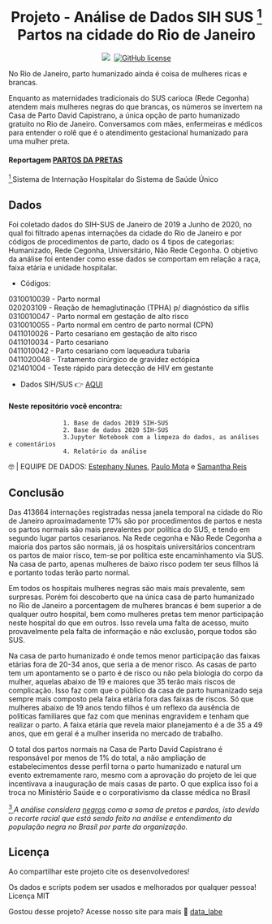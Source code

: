 <h1> <center> Projeto - Análise de Dados SIH SUS <a href="#SIHSUS" id="SIHSUSref"> <sup> 1 </sup> </a>  Partos na cidade do Rio de Janeiro </center> </h1>

<p align="center">
<img src="https://img.shields.io/badge/Python-100%25-lightgrey">

 <img>
<a href="https://github.com/datalabe/Projeto_Analise_Eleitoral/blob/main/LICENSE"><img alt="GitHub license" src="https://img.shields.io/github/license/datalabe/Projeto_Analise_Eleitoral"></a>
</p>


<p> No Rio de Janeiro, parto humanizado ainda é coisa de mulheres ricas e brancas.
  
Enquanto as maternidades tradicionais do SUS carioca (Rede Cegonha) atendem mais mulheres negras do que brancas, os números se invertem na Casa de Parto David Capistrano, a única opção de parto humanizado gratuito no Rio de Janeiro. Conversamos com mães, enfermeiras e médicos para entender o rolê que é o atendimento gestacional humanizado para uma mulher preta.
</p>

#### Reportagem  [PARTOS DA PRETAS](https://datalabe.org/parto-das-pretas/) 








<a id="SIHSUS" href="SIHSUS"> <sup> 1 </sup> </a> Sistema de Internação Hospitalar do Sistema de Saúde Único

  
##  Dados

Foi coletado dados do SIH-SUS de Janeiro de 2019 a Junho de 2020, no qual foi filtrado apenas internações da cidade do Rio de Janeiro e por códigos de procedimentos de parto, dado os 4 tipos de categorias: Humanizado, Rede Cegonha, Universitário, Não Rede Cegonha. O objetivo da análise foi entender como esse dados se comportam em relação a raça, faixa etária e unidade hospitalar.

 - Códigos:
   
0310010039 - Parto normal  
020203109  - Reação de hemaglutinação (TPHA) p/ diagnóstico da siflis   
0310010047 - Parto normal em gestação de alto risco      
0310010055 - Parto normal em centro de parto normal (CPN)   
0411010026 - Parto cesariano em gestação de alto risco   
0411010034 - Parto cesariano   
0411010042 - Parto cesariano com laqueadura tubaria       
0411020048 - Tratamento cirúrgico de gravidez  ectópica     
021401004  - Teste rápido para detecção de HIV em gestante      



 
  - Dados SIH/SUS :point_right: [AQUI](https://divulgacandcontas.tse.jus.br/divulga/#/)
 
 #### Neste repositório você encontra:
                   
                   1. Base de dados 2019 SIH-SUS
                   2. Base de dados 2020 SIH-SUS
                   3.Jupyter Notebook com a limpeza do dados, as análises e comentários
                   4. Relatório da análise
                                  


:nerd_face: | EQUIPE DE DADOS: [Estephany Nunes](https://instagram.com/esteeeephany), [Paulo Mota](https://rpubs.com/polinhobr/679254) e [Samantha Reis](https://github.com/SamanthaReiis)
  
##  Conclusão

   Das 413664 internações registradas nessa janela temporal na cidade do Rio de Janeiro aproximadamente 17% são por procedimentos de partos e nesta os partos normais são mais prevalentes por política do SUS, e tendo em segundo lugar partos cesarianos. Na Rede cegonha e Não Rede Cegonha a maioria dos partos são normais, já os hospitais universitários concentram os partos de maior risco, tem-se por política este encaminhamento via SUS. Na casa de parto, apenas mulheres de baixo risco podem ter seus filhos lá e portanto todas terão parto normal.  
 
 Em todos os hospitais mulheres negras são mais mais prevalente, sem surpresas. Porém foi descoberto  que na única  casa de parto humanizado no Rio  de Janeiro a porcentagem de mulheres brancas é bem superior a de qualquer outro hospital, bem como mulheres pretas tem menor participação neste hospital do que em outros. Isso revela uma falta de acesso, muito provavelmente pela falta de informação e não exclusão, porque todos são SUS.    
 
 Na casa de parto humanizado é onde temos menor participação das faixas etárias fora de 20-34 anos, que seria a de menor risco. As casas de parto tem um apontamento se o parto é de risco ou não pela biologia do corpo da mulher,  aquelas abaixo de 19 e maiores que 35 terão mais riscos de complicação. Isso faz com que o público da casa de parto humanizado seja sempre mais composto pela faixa etária fora das faixas de riscos. Só que mulheres abaixo de 19 anos tendo filhos é um reflexo da ausência de políticas familiares que faz com que meninas engravidem e tenham que realizar o parto. A faixa etária que revela maior planejamento é a de 35 a 49 anos, que em geral é a mulher inserida no mercado de trabalho.  
 
 O total dos partos normais na Casa de Parto David Capistrano é responsável por menos de 1% do total, a não ampliação de estabelecimentos desse perfil torna o parto humanizado e natural um evento extremamente raro, mesmo com a aprovação do projeto de lei que incentivava a inauguração de mais casas de parto. O que explica isso foi a troca no Ministério Saúde e o corporativismo da classe médica no Brasil
  
  <a id="#negros3" href="negros3ref"> <sup> 3 </sup> </a> *A análise considera <u>negros</u>*  *como a soma de pretos e pardos, isto devido o recorte racial que está sendo feito na análise e entendimento da população negra no Brasil por parte da organização.*
  
  
##   Licença

Ao compartilhar este projeto cite os desenvolvedores!

Os dados e scripts podem ser usados e melhorados por qualquer pessoa! Licença MIT
  
  


Gostou desse projeto? Acesse nosso site para mais :wave: [data_labe](https://datalabe.org/)

